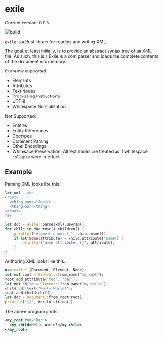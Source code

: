 # exile

Current version: 0.0.3

![build](https://github.com/webern/exile/workflows/exile%20ci/badge.svg)

`exile` is a Rust library for reading and writing XML.

The goal, at least initially, is to provide an abstract syntax tree of an XML file.
As such, this is a Exile is a dom parser and loads the complete contents of the document into memory.

Currently supported:
- Elements
- Attributes
- Text Nodes
- Processing Instructions
- UTF-8
- Whitespace Normalization

Not Supported:
- Entities
- Entity References
- Doctypes
- Comment Parsing
- Other Encodings
- Whitesace Preservation: All text nodes are treated as if whitespace `collapse` were in-effect.

## Example

Parsing XML looks like this.

```rust
let xml = r#"
<root>
  <thing name="foo"/>
  <thing>bar</thing>
</root>
"#;

let doc = exile::parse(xml).unwrap();
for child in doc.root().children() {
    println!("element name: {}", child.name());
    if let Some(attribute) = child.attribute("name") {
        println!("name attribute: {}", attribute);
    }
}
```

Authoring XML looks like this.

```rust
use exile::{Document, Element, Node};
let mut root = Element::from_name("my_root");
root.add_attribute("foo", "bar");
let mut child = Element::from_name("my_child");
child.add_text("Hello World!");
root.add_child(child);
let doc = Document::from_root(root);
println!("{}", doc.to_string());
```

The above program prints:

```xml
<my_root foo="bar">
  <my_child>Hello World!</my_child>
</my_root>
```
